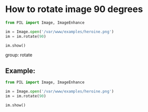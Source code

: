# How to rotate image 90 degrees

```python
from PIL import Image, ImageEnhance

im = Image.open('/var/www/examples/heroine.png')
im = im.rotate(90)

im.show()
```


group: rotate

## Example: 
```python
from PIL import Image, ImageEnhance

im = Image.open('/var/www/examples/heroine.png')
im = im.rotate(90)

im.show()
```


